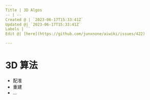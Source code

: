 ```yaml
---
Title | 3D Algos
-- | --
Created @ | `2023-06-17T15:33:41Z`
Updated @| `2023-06-17T15:33:41Z`
Labels | ``
Edit @| [here](https://github.com/junxnone/aiwiki/issues/422)

---
```

# 3D 算法
- 配准
- 重建
- ...
